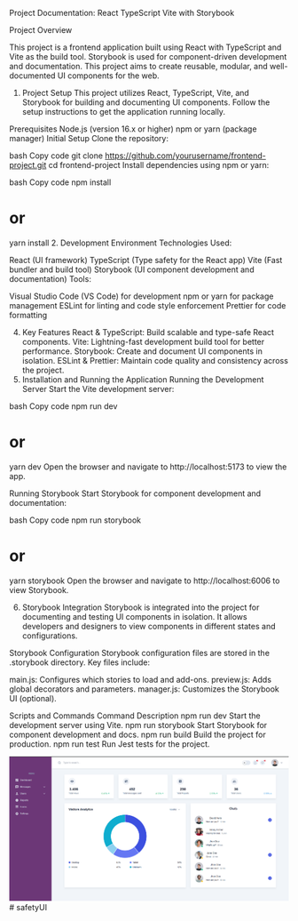 Project Documentation: React TypeScript Vite with Storybook

Project Overview

This project is a frontend application built using React with TypeScript and Vite as the build tool. Storybook is used for component-driven development and documentation. This project aims to create reusable, modular, and well-documented UI components for the web.



1. Project Setup
This project utilizes React, TypeScript, Vite, and Storybook for building and documenting UI components. Follow the setup instructions to get the application running locally.

Prerequisites
Node.js (version 16.x or higher)
npm or yarn (package manager)
Initial Setup
Clone the repository:

bash
Copy code
git clone https://github.com/yourusername/frontend-project.git
cd frontend-project
Install dependencies using npm or yarn:

bash
Copy code
npm install
# or
yarn install
2. Development Environment
Technologies Used:

React (UI framework)
TypeScript (Type safety for the React app)
Vite (Fast bundler and build tool)
Storybook (UI component development and documentation)
Tools:

Visual Studio Code (VS Code) for development
npm or yarn for package management
ESLint for linting and code style enforcement
Prettier for code formatting


4. Key Features
React & TypeScript: Build scalable and type-safe React components.
Vite: Lightning-fast development build tool for better performance.
Storybook: Create and document UI components in isolation.
ESLint & Prettier: Maintain code quality and consistency across the project.
5. Installation and Running the Application
Running the Development Server
Start the Vite development server:

bash
Copy code
npm run dev
# or
yarn dev
Open the browser and navigate to http://localhost:5173 to view the app.

Running Storybook
Start Storybook for component development and documentation:

bash
Copy code
npm run storybook
# or
yarn storybook
Open the browser and navigate to http://localhost:6006 to view Storybook.

6. Storybook Integration
Storybook is integrated into the project for documenting and testing UI components in isolation. It allows developers and designers to view components in different states and configurations.

Storybook Configuration
Storybook configuration files are stored in the .storybook directory. Key files include:

main.js: Configures which stories to load and add-ons.
preview.js: Adds global decorators and parameters.
manager.js: Customizes the Storybook UI (optional).

Scripts and Commands
Command	Description
npm run dev	Start the development server using Vite.
npm run storybook	Start Storybook for component development and docs.
npm run build	Build the project for production.
npm run test	Run Jest tests for the project.

![alt text](image.png)# safetyUI
